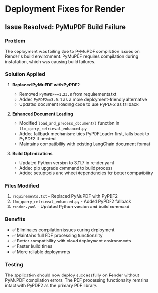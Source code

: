 # Deployment Fixes for Render

## Issue Resolved: PyMuPDF Build Failure

### Problem
The deployment was failing due to PyMuPDF compilation issues on Render's build environment. PyMuPDF requires compilation during installation, which was causing build failures.

### Solution Applied

1. **Replaced PyMuPDF with PyPDF2**
   - Removed `PyMuPDF==1.23.8` from requirements.txt
   - Added `PyPDF2==3.0.1` as a more deployment-friendly alternative
   - Updated document loading code to use PyPDF2 as fallback

2. **Enhanced Document Loading**
   - Modified `load_and_process_document()` function in `llm_query_retrieval_enhanced.py`
   - Added fallback mechanism: tries PyPDFLoader first, falls back to PyPDF2 if needed
   - Maintains compatibility with existing LangChain document format

3. **Build Optimizations**
   - Updated Python version to 3.11.7 in render.yaml
   - Added pip upgrade command to build process
   - Added setuptools and wheel dependencies for better compatibility

### Files Modified

1. `requirements.txt` - Replaced PyMuPDF with PyPDF2
2. `llm_query_retrieval_enhanced.py` - Added PyPDF2 fallback
3. `render.yaml` - Updated Python version and build command

### Benefits

- ✅ Eliminates compilation issues during deployment
- ✅ Maintains full PDF processing functionality
- ✅ Better compatibility with cloud deployment environments
- ✅ Faster build times
- ✅ More reliable deployments

### Testing

The application should now deploy successfully on Render without PyMuPDF compilation errors. The PDF processing functionality remains intact with PyPDF2 as the primary PDF library. 